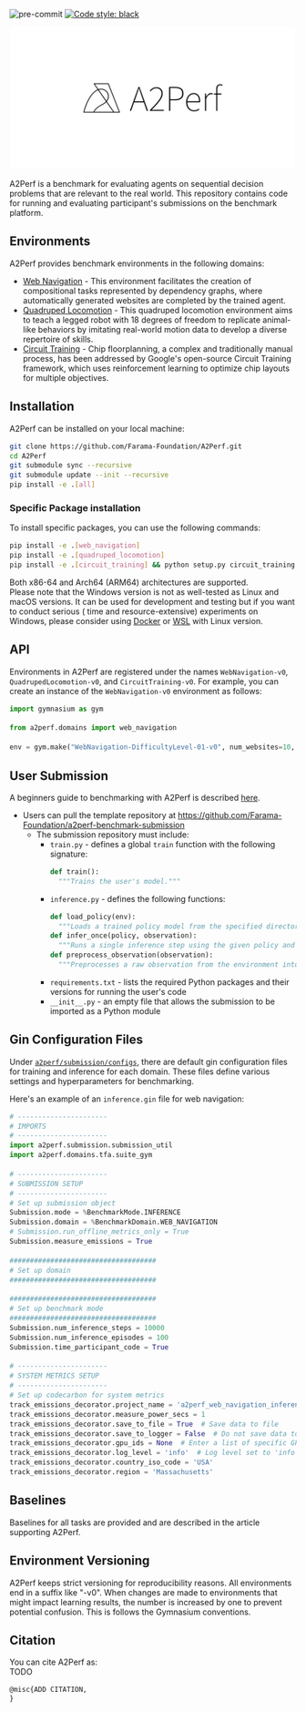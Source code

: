 ![pre-commit](https://github.com/Farama-Foundation/A2Perf/actions/workflows/pre-commit.yml/badge.svg)
[![Code style: black](https://img.shields.io/badge/code%20style-black-000000.svg)](https://github.com/psf/black)

[//]: # ([![Python]&#40;https://img.shields.io/pypi/pyversions/gymnasium.svg&#41;]&#40;https://badge.fury.io/py/gymnasium&#41; TODO: Add working Python versions once a2perf package is available)

[//]: # ([![PyPI]&#40;https://badge.fury.io/py/gymnasium.svg&#41;]&#40;https://badge.fury.io/py/gymnasium&#41;
TODO: Add PyPI once a2perf package is available)

[//]: # ([![arXiv]&#40;https://img.shields.io/badge/arXiv-2407.17032-b31b1b.svg&#41;]&#40;https://arxiv.org/abs/2407.17032&#41; TODO: Add arXiv once we have DOI link)


<p align="center">
    <img src="docs/_static/img/logo/github/A2Perf-github.png" width="500px"/>
</p>
A2Perf is a benchmark for evaluating agents on sequential decision problems that
are relevant to the real world. This
repository contains code for running and evaluating participant's submissions on
the benchmark platform.

## Environments

A2Perf provides benchmark environments in the following domains:

* [Web Navigation](docs/content/web_navigation/WebNavigation-Difficulty-01-v0.ipynb) -
  This environment facilitates the
  creation of compositional tasks represented by dependency graphs, where
  automatically generated websites are completed by the trained agent.
* [Quadruped Locomotion](docs/content/quadruped_locomotion/QuadrupedLocomotion-DogPace-v0.ipynb) -
  This quadruped
  locomotion environment aims to teach a legged robot with 18 degrees of freedom
  to replicate animal-like behaviors by imitating real-world motion data to
  develop a diverse repertoire of skills.
* [Circuit Training](docs/content/circuit_training/CircuitTraining-Ariane-v0.ipynb) -
  Chip floorplanning, a
  complex and traditionally manual process, has been addressed by Google's
  open-source Circuit Training framework, which uses reinforcement learning to
  optimize chip layouts for multiple objectives.

<!--
### Web Navigation

![Three web navigation environments](media/gminiwob_scene.png)

### Quadruped Locomotion

![Simulated quadrupeds](media/locomotion_scene.png)

### Chip Floorplanning

![Chip floorplanning environment](media/ariane_scene.png) -->

## Installation

A2Perf can be installed on your local machine:

```bash
git clone https://github.com/Farama-Foundation/A2Perf.git
cd A2Perf
git submodule sync --recursive
git submodule update --init --recursive
pip install -e .[all]
```

### Specific Package installation

To install specific packages, you can use the following commands:

```bash
pip install -e .[web_navigation]
pip install -e .[quadruped_locomotion]
pip install -e .[circuit_training] && python setup.py circuit_training
```

Both x86-64 and Arch64 (ARM64) architectures are supported.
\
Please note that the Windows version is not as well-tested as Linux and macOS
versions.
It can be used for development and testing but if you want to conduct serious (
time and resource-extensive) experiments on Windows,
please consider
using [Docker](https://docs.docker.com/docker-for-windows/install/)
or [WSL](https://docs.microsoft.com/en-us/windows/wsl/install-win10) with Linux
version.

## API

Environments in A2Perf are registered under the
names `WebNavigation-v0`, `QuadrupedLocomotion-v0`,
and `CircuitTraining-v0`. For example, you can create an instance of
the `WebNavigation-v0` environment as follows:

```python
import gymnasium as gym

from a2perf.domains import web_navigation

env = gym.make("WebNavigation-DifficultyLevel-01-v0", num_websites=10, seed=0)

```

## User Submission

A beginners guide to benchmarking with A2Perf is
described [here](docs/content/tutorials/training.ipynb).

- Users can pull the template repository
  at https://github.com/Farama-Foundation/a2perf-benchmark-submission
    - The submission repository must include:
        - `train.py` - defines a global `train` function with the following
          signature:
          ```python
          def train():
            """Trains the user's model."""
          ```
        - `inference.py` - defines the following functions:
          ```python
          def load_policy(env):
            """Loads a trained policy model from the specified directory."""
          def infer_once(policy, observation):
            """Runs a single inference step using the given policy and observation."""
          def preprocess_observation(observation):
            """Preprocesses a raw observation from the environment into a format compatible with the policy."""
          ```
        - `requirements.txt` - lists the required Python packages and
          their versions for running the user's code
        - `__init__.py` - an empty file that allows the submission to be
          imported as a Python module

## Gin Configuration Files

Under [`a2perf/submission/configs`](https://github.com/Farama-Foundation/A2Perf/tree/main/a2perf/submission/configs),
there are default gin configuration files for training and inference for each
domain. These files define various settings and hyperparameters for
benchmarking.

Here's an example of an `inference.gin` file for web navigation:

```python
# ----------------------
# IMPORTS
# ----------------------
import a2perf.submission.submission_util
import a2perf.domains.tfa.suite_gym

# ----------------------
# SUBMISSION SETUP
# ----------------------
# Set up submission object
Submission.mode = %BenchmarkMode.INFERENCE
Submission.domain = %BenchmarkDomain.WEB_NAVIGATION
# Submission.run_offline_metrics_only = True
Submission.measure_emissions = True

####################################
# Set up domain
####################################

####################################
# Set up benchmark mode
####################################
Submission.num_inference_steps = 10000
Submission.num_inference_episodes = 100
Submission.time_participant_code = True

# ----------------------
# SYSTEM METRICS SETUP
# ----------------------
# Set up codecarbon for system metrics
track_emissions_decorator.project_name = 'a2perf_web_navigation_inference'
track_emissions_decorator.measure_power_secs = 1
track_emissions_decorator.save_to_file = True  # Save data to file
track_emissions_decorator.save_to_logger = False  # Do not save data to logger
track_emissions_decorator.gpu_ids = None  # Enter a list of specific GPU IDs to track if desired
track_emissions_decorator.log_level = 'info'  # Log level set to 'info'
track_emissions_decorator.country_iso_code = 'USA'
track_emissions_decorator.region = 'Massachusetts'
```

## Baselines

Baselines for all tasks are provided and are described in the article supporting
A2Perf.

## Environment Versioning

A2Perf keeps strict versioning for reproducibility reasons. All environments end
in a suffix like "-v0". When changes are made to environments that might impact
learning results, the number is increased by one to prevent potential confusion.
This is follows the Gymnasium conventions.

## Citation

You can cite A2Perf as:
\
TODO

```
@misc{ADD CITATION,
}
```
